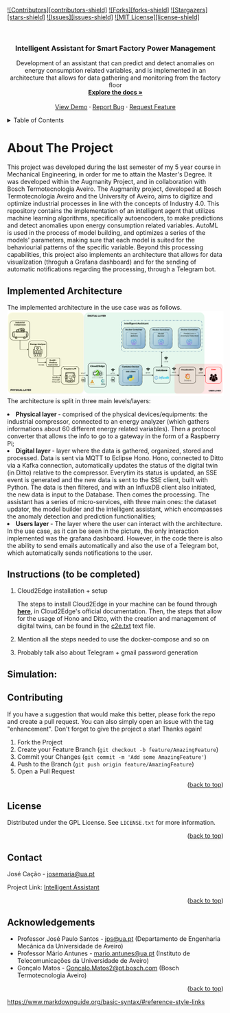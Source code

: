 <!-- Improved compatibility of back to top link: See: https://github.com/othneildrew/Best-README-Template/pull/73 -->
<a name="readme-top"></a>
<!--
*** Thanks for checking out the Best-README-Template. If you have a suggestion
*** that would make this better, please fork the repo and create a pull request
*** or simply open an issue with the tag "enhancement".
*** Don't forget to give the project a star!
*** Thanks again! Now go create something AMAZING! :D
-->



<!-- PROJECT SHIELDS -->
<!--
*** I'm using markdown "reference style" links for readability.
*** Reference links are enclosed in brackets [ ] instead of parentheses ( ).
*** See the bottom of this document for the declaration of the reference variables
*** for contributors-url, forks-url, etc. This is an optional, concise syntax you may use.
*** https://www.markdownguide.org/basic-syntax/#reference-style-links
-->
[![Contributors][contributors-shield]][contributors-url]
[![Forks][forks-shield]][forks-url]
[![Stargazers][stars-shield]][stars-url]
[![Issues][issues-shield]][issues-url]
[![MIT License][license-shield]][license-url]



<!-- PROJECT LOGO -->
<br />
<div align="center">
  <a href="https://github.com/othneildrew/Best-README-Template">
<!--     <img src="images/logo.png" alt="Logo" width="80" height="80"> -->
  </a>

  <h3 align="center">Intelligent Assistant for Smart Factory Power Management</h3>

  <p align="center">
  Development of an assistant that can predict and detect anomalies on energy consumption related variables, and is implemented in an architecture that allows for data gathering and monitoring from the factory floor 
  <br />
    <a href="https://github.com/zemaria2000/IntelligentAssistant"><strong>Explore the docs »</strong></a>
    <br />
    <br />
    <a href="https://github.com/zemaria2000/IntelligentAssistant/blob/main/README.md">View Demo</a>
    ·
    <a href="https://github.com/zemaria2000/IntelligentAssistant/issues">Report Bug</a>
    ·
    <a href="https://github.com/zemaria2000/IntelligentAssistant/issues">Request Feature</a>
  </p>
</div>



<!-- TABLE OF CONTENTS -->
<details>
  <summary>Table of Contents</summary>
  <ol>
    <li>
      <a href="#about-the-project">About The Project</a>
      <ul>
        <li><a href="#base-requirements">Base requirements</a></li>
        <li><a href="#architecture">Architecture</a></li>
        <li><a href="#simulation">Simulation</a></li>
      </ul>
    </li>
    <li><a href="#contributing">Contributing</a></li>
    <li><a href="#license">License</a></li>
    <li><a href="#contact">Contact</a></li>
    <li><a href="#acknowledgments">Acknowledgments</a></li>
  </ol>
</details>



<!-- ABOUT THE PROJECT -->
# About The Project
This project was developed during the last semester of my 5 year course in Mechanical Engineering, in order for me to attain the Master's Degree. It was developed within the Augmanity Project, and in collaboration with Bosch Termotecnologia Aveiro.
The Augmanity project, developed at Bosch Termotecnologia Aveiro and the University of Aveiro, aims to digitize and optimize industrial processes in line with the concepts of Industry 4.0. This repository contains the implementation of an intelligent agent that utilizes machine learning algorithms, specifically autoencoders, to make predictions and detect anomalies upon energy consumption related variables. AutoML is used in the process of model building, and optimizes a series of the models' parameters, making sure that each model is suited for the behaviourial patterns of the specific variable. Beyond this processing capabilities, this project also implements an architecture that allows for data visualization (throguh a Grafana dashboard) and for the sending of automatic notifications regarding the processing, through a Telegram bot.


<!-- GETTING STARTED -->
## Implemented Architecture

The implemented architecture in the use case was as follows.
![Implemented Architecture](Implemented_Architecture.png)
The architecture is split in three main levels/layers:
  <li> <b> Physical layer </b> - comprised of the physical devices/equipments: the industrial compressor, connected to an energy analyzer (which gathers informations about 60 different energy related variables). Then a protocol  converter that allows the info to go to a gateway in the form of a Raspberry Pi;
  <li> <b> Digital layer </b> - layer where the data is gathered, organized, stored and processed. Data is sent via MQTT to Eclipse Hono. Hono, connected to Ditto via a Kafka connection, automatically updates the status of the digital twin (in Ditto) relative to the compressor. Everytim its status is updated, an SSE event is generated and the new data is sent to the SSE client, built with Python. The data is then filtered, and with an InfluxDB client also initiated, the new data is input to the Database. Then comes the processing. The assistant has a series of micro-services, eith three main ones: the dataset updator, the model builder and the intelligent assistant, which encompasses the anomaly detection and prediction functionalities;
  <li> <b> Users layer </b> - The layer where the user can interact with the architecture. In the use case, as it can be seen in the picture, the only interaction implemented was the grafana dashboard. However, in the code there is also the ability to send emails automatically and also the use of a Telegram bot, which automatically sends notifications to the user.
    

## Instructions (to be completed)
    
1. Cloud2Edge installation + setup
    
    The steps to install Cloud2Edge in your machine can be found through <a href="https://www.eclipse.org/packages/packages/cloud2edge/installation/"><strong>here</strong></a>, in Cloud2Edge's official documentation.
    Then, the steps that allow for the usage of Hono and Ditto, with the creation and management of digital twins, can be found in the <a href="https://github.com/zemaria2000/IntelligentAssistant/c2e.txt">c2e.txt</a> text file.
    

    
    
    
2. Mention all the steps needed to use the docker-compose and so on
3. Probably talk also about Telegram + gmail password generation

 
    


## Simulation:


<!-- CONTRIBUTING -->
## Contributing

If you have a suggestion that would make this better, please fork the repo and create a pull request. You can also simply open an issue with the tag "enhancement".
Don't forget to give the project a star! Thanks again!

1. Fork the Project
2. Create your Feature Branch (`git checkout -b feature/AmazingFeature`)
3. Commit your Changes (`git commit -m 'Add some AmazingFeature'`)
4. Push to the Branch (`git push origin feature/AmazingFeature`)
5. Open a Pull Request

<p align="right">(<a href="#readme-top">back to top</a>)</p>



<!-- LICENSE -->
## License

Distributed under the GPL License. See `LICENSE.txt` for more information.

<p align="right">(<a href="#readme-top">back to top</a>)</p>



<!-- CONTACT -->
## Contact

José Cação - josemaria@ua.pt

Project Link: [Intelligent Assistant](https://github.com/zemaria2000/IntelligentAssistant)

<p align="right">(<a href="#readme-top">back to top</a>)</p>



<!-- ACKNOWLEDGEMENTS -->
## Acknowledgements
- Professor José Paulo Santos - jps@ua.pt (Departamento de Engenharia Mecânica da Universidade de Aveiro)
- Professor Mário Antunes - mario.antunes@ua.pt (Instituto de Telecomunicações da Universidade de Aveiro)
- Gonçalo Matos - Goncalo.Matos2@pt.bosch.com (Bosch Termotecnologia Aveiro)


<p align="right">(<a href="#readme-top">back to top</a>)</p>



<!-- MARKDOWN LINKS & IMAGES -->
https://www.markdownguide.org/basic-syntax/#reference-style-links
<!-- [contributors-shield]: https://img.shields.io/github/contributors/TatianaResend/SPIF-A_v2.svg?style=for-the-badge -->
[contributors-url]: https://github.com/zemaria2000/IntelligentAssistant/contributors
<!-- [forks-shield]: https://img.shields.io/github/forks/TatianaResend/SPIF-A_v2.svg?style=for-the-badge -->
[forks-url]: https://github.com/zemaria2000/IntelligentAssistant/network/members
<!-- [stars-shield]: https://img.shields.io/github/stars/TatianaResend/SPIF-A_v2.svg?style=for-the-badge -->
[stars-url]: https://github.com/zemaria2000/IntelligentAssistant/stargazers
<!-- [issues-shield]: https://img.shields.io/github/issues/TatianaResend/SPIF-A_v2.svg?style=for-the-badge -->
[issues-url]: https://github.com/zemaria2000/IntelligentAssistant/issues
<!-- [license-shield]: https://img.shields.io/github/license/TatianaResend/SPIF-A_v2.svg?style=for-the-badge -->
[license-url]: https://github.com/zemaria2000/IntelligentAssistant/blob/master/LICENSE.txt
